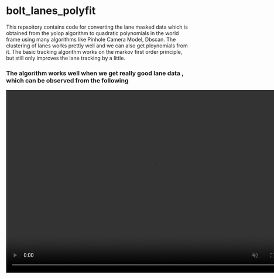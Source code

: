 # bolt_lanes_polyfit
<p>This repsoitory contains code for converting the lane masked data which is obtained from the yolop algorithm to quadratic polynomials in the world frame using many algorithms like Pinhole Camera Model, Dbscan. The clustering of lanes works prettly well and we can also get ploynomials from it. The basic tracking algorithm works on the markov first order principle, but still only improves the lane tracking by a little.</p>

### The algorithm works well when we get really good lane data , which can be observed from the following
<video controls="" width="800" height="500" muted="" loop="" autoplay="">
<source src="[https://github.com/YogangSingh/YogangSingh.github.io/raw/main/MultiUSV_Trim_MP4.mp4](https://github.com/KeerthivasanIITMadras/bolt_lanes_polyfit/assets/94305617/482b24df-9cb7-41b5-afd6-7b157788ce1d)https://github.com/KeerthivasanIITMadras/bolt_lanes_polyfit/assets/94305617/482b24df-9cb7-41b5-afd6-7b157788ce1d" type="video/mp4">
</video>


